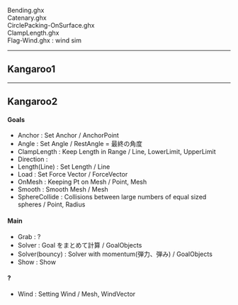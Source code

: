 Bending.ghx  
Catenary.ghx  
CirclePacking-OnSurface.ghx  
ClampLength.ghx  
Flag-Wind.ghx : wind sim  

---  

## Kangaroo1  


---  

## Kangaroo2  

#### Goals  
- Anchor : Set Anchor / AnchorPoint  
- Angle : Set Angle / RestAngle = 最終の角度  
- ClampLength : Keep Length in Range / Line, LowerLimit, UpperLimit  
- Direction :  
- Length(Line) : Set Length  / Line  
- Load : Set Force Vector / ForceVector  
- OnMesh : Keeping Pt on Mesh / Point, Mesh  
- Smooth : Smooth Mesh / Mesh  
- SphereCollide : Collisions between large numbers of equal sized spheres / Point, Radius   


#### Main  
- Grab : ?  
- Solver : Goal をまとめて計算  / GoalObjects  
- Solver(bouncy) : Solver with momentum(弾力、弾み) / GoalObjects  
- Show : Show  

#### ?  
- Wind : Setting Wind / Mesh, WindVector  

